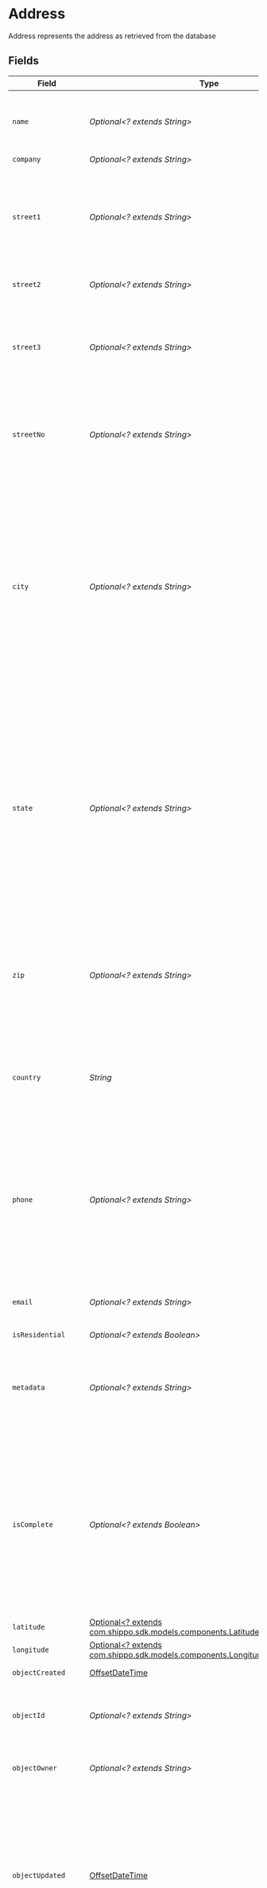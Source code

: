# Address

Address represents the address as retrieved from the database


## Fields

| Field                                                                                                                                                                                                                                                                                                                               | Type                                                                                                                                                                                                                                                                                                                                | Required                                                                                                                                                                                                                                                                                                                            | Description                                                                                                                                                                                                                                                                                                                         | Example                                                                                                                                                                                                                                                                                                                             |
| ----------------------------------------------------------------------------------------------------------------------------------------------------------------------------------------------------------------------------------------------------------------------------------------------------------------------------------- | ----------------------------------------------------------------------------------------------------------------------------------------------------------------------------------------------------------------------------------------------------------------------------------------------------------------------------------- | ----------------------------------------------------------------------------------------------------------------------------------------------------------------------------------------------------------------------------------------------------------------------------------------------------------------------------------- | ----------------------------------------------------------------------------------------------------------------------------------------------------------------------------------------------------------------------------------------------------------------------------------------------------------------------------------- | ----------------------------------------------------------------------------------------------------------------------------------------------------------------------------------------------------------------------------------------------------------------------------------------------------------------------------------- |
| `name`                                                                                                                                                                                                                                                                                                                              | *Optional<? extends String>*                                                                                                                                                                                                                                                                                                        | :heavy_minus_sign:                                                                                                                                                                                                                                                                                                                  | **required for purchase**<br><br/>First and Last Name of the addressee                                                                                                                                                                                                                                                              | Shwan Ippotle                                                                                                                                                                                                                                                                                                                       |
| `company`                                                                                                                                                                                                                                                                                                                           | *Optional<? extends String>*                                                                                                                                                                                                                                                                                                        | :heavy_minus_sign:                                                                                                                                                                                                                                                                                                                  | Company Name                                                                                                                                                                                                                                                                                                                        | Shippo                                                                                                                                                                                                                                                                                                                              |
| `street1`                                                                                                                                                                                                                                                                                                                           | *Optional<? extends String>*                                                                                                                                                                                                                                                                                                        | :heavy_minus_sign:                                                                                                                                                                                                                                                                                                                  | **required for purchase**<br><br/>First street line, 35 character limit. Usually street number and street name (except for DHL Germany, see street_no).                                                                                                                                                                             | 215 Clayton St.                                                                                                                                                                                                                                                                                                                     |
| `street2`                                                                                                                                                                                                                                                                                                                           | *Optional<? extends String>*                                                                                                                                                                                                                                                                                                        | :heavy_minus_sign:                                                                                                                                                                                                                                                                                                                  | Second street line, 35 character limit.                                                                                                                                                                                                                                                                                             |                                                                                                                                                                                                                                                                                                                                     |
| `street3`                                                                                                                                                                                                                                                                                                                           | *Optional<? extends String>*                                                                                                                                                                                                                                                                                                        | :heavy_minus_sign:                                                                                                                                                                                                                                                                                                                  | Third street line, 35 character limit. <br/>Only accepted for USPS international shipments, UPS domestic and UPS international shipments.                                                                                                                                                                                           |                                                                                                                                                                                                                                                                                                                                     |
| `streetNo`                                                                                                                                                                                                                                                                                                                          | *Optional<? extends String>*                                                                                                                                                                                                                                                                                                        | :heavy_minus_sign:                                                                                                                                                                                                                                                                                                                  | Street number of the addressed building. <br/>This field can be included in street1 for all carriers except for DHL Germany.                                                                                                                                                                                                        |                                                                                                                                                                                                                                                                                                                                     |
| `city`                                                                                                                                                                                                                                                                                                                              | *Optional<? extends String>*                                                                                                                                                                                                                                                                                                        | :heavy_minus_sign:                                                                                                                                                                                                                                                                                                                  | **required for purchase**<br><br/>Name of a city. When creating a Quote Address, sending a city is optional but will yield more accurate Rates. <br/>Please bear in mind that city names may be ambiguous (there are 34 Springfields in the US). Pass in a state <br/>or a ZIP code (see below), if known, it will yield more accurate results. | San Francisco                                                                                                                                                                                                                                                                                                                       |
| `state`                                                                                                                                                                                                                                                                                                                             | *Optional<? extends String>*                                                                                                                                                                                                                                                                                                        | :heavy_minus_sign:                                                                                                                                                                                                                                                                                                                  | **required for purchase for some countries**<br><br/>State/Province values are required for shipments from/to the US, AU, and CA. UPS requires province for some <br/>countries (i.e Ireland). To receive more accurate quotes, passing this field is recommended. Most carriers <br/>only accept two or three character state abbreviations. | CA                                                                                                                                                                                                                                                                                                                                  |
| `zip`                                                                                                                                                                                                                                                                                                                               | *Optional<? extends String>*                                                                                                                                                                                                                                                                                                        | :heavy_minus_sign:                                                                                                                                                                                                                                                                                                                  | **required for purchase**<br><br/>Postal code of an Address. When creating a Quote Addresses, sending a ZIP is optional but will yield more <br/>accurate Rates.                                                                                                                                                                    | 94117                                                                                                                                                                                                                                                                                                                               |
| `country`                                                                                                                                                                                                                                                                                                                           | *String*                                                                                                                                                                                                                                                                                                                            | :heavy_check_mark:                                                                                                                                                                                                                                                                                                                  | Example: `US` or `DE`. All accepted values can be found on the <br/><a href="http://www.iso.org/" target="blank">Official ISO Website</a>.<br/>Sending a country is always required.                                                                                                                                                | US                                                                                                                                                                                                                                                                                                                                  |
| `phone`                                                                                                                                                                                                                                                                                                                             | *Optional<? extends String>*                                                                                                                                                                                                                                                                                                        | :heavy_minus_sign:                                                                                                                                                                                                                                                                                                                  | Addresses containing a phone number allow carriers to call the recipient when delivering the Parcel. This <br/>increases the probability of delivery and helps to avoid accessorial charges after a Parcel has been shipped.                                                                                                        | +1 555 341 9393                                                                                                                                                                                                                                                                                                                     |
| `email`                                                                                                                                                                                                                                                                                                                             | *Optional<? extends String>*                                                                                                                                                                                                                                                                                                        | :heavy_minus_sign:                                                                                                                                                                                                                                                                                                                  | E-mail address of the contact person, RFC3696/5321-compliant.                                                                                                                                                                                                                                                                       | shippotle@shippo.com                                                                                                                                                                                                                                                                                                                |
| `isResidential`                                                                                                                                                                                                                                                                                                                     | *Optional<? extends Boolean>*                                                                                                                                                                                                                                                                                                       | :heavy_minus_sign:                                                                                                                                                                                                                                                                                                                  | N/A                                                                                                                                                                                                                                                                                                                                 | true                                                                                                                                                                                                                                                                                                                                |
| `metadata`                                                                                                                                                                                                                                                                                                                          | *Optional<? extends String>*                                                                                                                                                                                                                                                                                                        | :heavy_minus_sign:                                                                                                                                                                                                                                                                                                                  | A string of up to 100 characters that can be filled with any additional information you want <br/>to attach to the object.                                                                                                                                                                                                          | Customer ID 123456                                                                                                                                                                                                                                                                                                                  |
| `isComplete`                                                                                                                                                                                                                                                                                                                        | *Optional<? extends Boolean>*                                                                                                                                                                                                                                                                                                       | :heavy_minus_sign:                                                                                                                                                                                                                                                                                                                  | Complete addresses contain all required values.<br><br>Incomplete addresses have failed one or multiple <br/>validations.<br>Incomplete Addresses are eligible for requesting rates but lack at least one required <br/>value for purchasing labels.                                                                                | true                                                                                                                                                                                                                                                                                                                                |
| `latitude`                                                                                                                                                                                                                                                                                                                          | [Optional<? extends com.shippo.sdk.models.components.Latitude>](../../models/components/Latitude.md)                                                                                                                                                                                                                                | :heavy_minus_sign:                                                                                                                                                                                                                                                                                                                  | Latitude of address                                                                                                                                                                                                                                                                                                                 |                                                                                                                                                                                                                                                                                                                                     |
| `longitude`                                                                                                                                                                                                                                                                                                                         | [Optional<? extends com.shippo.sdk.models.components.Longitude>](../../models/components/Longitude.md)                                                                                                                                                                                                                              | :heavy_minus_sign:                                                                                                                                                                                                                                                                                                                  | Longitude of address                                                                                                                                                                                                                                                                                                                |                                                                                                                                                                                                                                                                                                                                     |
| `objectCreated`                                                                                                                                                                                                                                                                                                                     | [OffsetDateTime](https://docs.oracle.com/javase/8/docs/api/java/time/OffsetDateTime.html)                                                                                                                                                                                                                                           | :heavy_minus_sign:                                                                                                                                                                                                                                                                                                                  | Date and time of Address creation.                                                                                                                                                                                                                                                                                                  | 2014-07-09T02:19:13.174Z                                                                                                                                                                                                                                                                                                            |
| `objectId`                                                                                                                                                                                                                                                                                                                          | *Optional<? extends String>*                                                                                                                                                                                                                                                                                                        | :heavy_minus_sign:                                                                                                                                                                                                                                                                                                                  | Unique identifier of the given Address object. <br/>This ID is required to create a Shipment object.                                                                                                                                                                                                                                | d799c2679e644279b59fe661ac8fa488                                                                                                                                                                                                                                                                                                    |
| `objectOwner`                                                                                                                                                                                                                                                                                                                       | *Optional<? extends String>*                                                                                                                                                                                                                                                                                                        | :heavy_minus_sign:                                                                                                                                                                                                                                                                                                                  | Username of the user who created the Address object.                                                                                                                                                                                                                                                                                | shippotle@shippo.com                                                                                                                                                                                                                                                                                                                |
| `objectUpdated`                                                                                                                                                                                                                                                                                                                     | [OffsetDateTime](https://docs.oracle.com/javase/8/docs/api/java/time/OffsetDateTime.html)                                                                                                                                                                                                                                           | :heavy_minus_sign:                                                                                                                                                                                                                                                                                                                  | Date and time of last Address update. Since you cannot update Addresses after they were created, this time <br/>stamp reflects the time when the Address was changed by Shippo's systems for the last time, e.g., during the <br/>approximation of one or more values.                                                              | 2014-07-09T02:19:13.174Z                                                                                                                                                                                                                                                                                                            |
| `validationResults`                                                                                                                                                                                                                                                                                                                 | [Optional<? extends com.shippo.sdk.models.components.AddressValidationResults>](../../models/components/AddressValidationResults.md)                                                                                                                                                                                                | :heavy_minus_sign:                                                                                                                                                                                                                                                                                                                  | Object that contains information regarding if an address had been validated or not. Also contains any messages <br/>generated during validation. Children keys are <code>is_valid</code>(boolean) and <code>messages</code>(array).                                                                                                 |                                                                                                                                                                                                                                                                                                                                     |
| `test`                                                                                                                                                                                                                                                                                                                              | *Optional<? extends Boolean>*                                                                                                                                                                                                                                                                                                       | :heavy_minus_sign:                                                                                                                                                                                                                                                                                                                  | Indicates whether the object has been created in test mode.                                                                                                                                                                                                                                                                         | false                                                                                                                                                                                                                                                                                                                               |